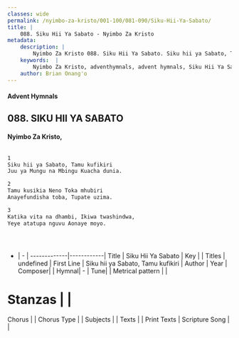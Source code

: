 ```yaml
---
classes: wide
permalink: /nyimbo-za-kristo/001-100/081-090/Siku-Hii-Ya-Sabato/
title: |
    088. Siku Hii Ya Sabato - Nyimbo Za Kristo
metadata:
    description: |
        Nyimbo Za Kristo 088. Siku Hii Ya Sabato. Siku hii ya Sabato, Tamu kufikiri  Juu ya Mungu na Mbingu Kuacha dunia.   
    keywords:  |
        Nyimbo Za Kristo, adventhymnals, advent hymnals, Siku Hii Ya Sabato, Siku hii ya Sabato, Tamu kufikiri . 
    author: Brian Onang'o
---
```


#### Advent Hymnals
## 088. SIKU HII YA SABATO
####  Nyimbo Za Kristo,

```txt

1
Siku hii ya Sabato, Tamu kufikiri 
Juu ya Mungu na Mbingu Kuacha dunia. 

2
Tamu kusikia Neno Toka mhubiri 
Anayefundisha toba, Tupate uzima. 

3
Katika vita na dhambi, Ikiwa twashindwa, 
Yeye atatupa nguvu Aonaye moyo.





```

- |   -  |
-------------|------------|
Title | Siku Hii Ya Sabato |
Key |  |
Titles | undefined |
First Line | Siku hii ya Sabato, Tamu kufikiri  |
Author | 
Year | 
Composer| |
Hymnal|  - |
Tune|  |
Metrical pattern | |
# Stanzas |  |
Chorus |  |
Chorus Type |  |
Subjects | |
Texts |  |
Print Texts | 
Scripture Song |  |
    
